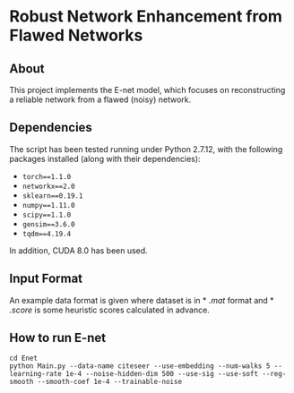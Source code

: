 Robust Network Enhancement from Flawed Networks
===============================================================================

About
-----

This project implements the E-net model, which focuses on reconstructing a reliable network from a flawed (noisy) network.

Dependencies
-----

The script has been tested running under Python 2.7.12, with the following packages installed (along with their dependencies):

- `torch==1.1.0`
- `networkx==2.0`
- `sklearn==0.19.1`
- `numpy==1.11.0`
- `scipy==1.1.0`
- `gensim==3.6.0`
- `tqdm==4.19.4`

In addition, CUDA 8.0 has been used.

Input Format
-----
An example data format is given where dataset is in * *.mat* format and * *.score* is some heuristic scores calculated in advance.

How to run E-net
-----
    
    cd Enet
    python Main.py --data-name citeseer --use-embedding --num-walks 5 --learning-rate 1e-4 --noise-hidden-dim 500 --use-sig --use-soft --reg-smooth --smooth-coef 1e-4 --trainable-noise 
